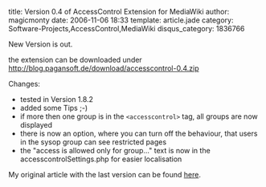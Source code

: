 title: Version 0.4 of AccessControl Extension for MediaWiki
author: magicmonty
date: 2006-11-06 18:33
template: article.jade
category: Software-Projects,AccessControl,MediaWiki
disqus_category: 1836766

New Version is out.

the extension can be downloaded under http://blog.pagansoft.de/download/accesscontrol-0.4.zip

<span class="more"></span>

Changes:

* tested in Version 1.8.2
* added some Tips ;-)
* if more then one group is in the `<accesscontrol>` tag, all groups are now displayed
* there is now an option, where you can turn off the behaviour, that users in the sysop group can see restricted pages
* the "access is allowed only for group…" text is now in the accesscontrolSettings.php for easier localisation

My original article with the last version can be found [here](http://blog.pagansoft.de/articles/seitenbasierte-gruppen-zugriffskontrolle-fuer-mediawiki).
